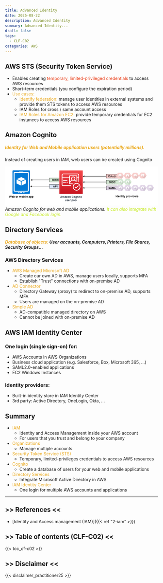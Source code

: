 ```yaml
---
title: Advanced Identity
date: 2025-08-22
description: Advanced Identity
summary: Advanced Identity...
draft: false
tags:
  - CLF-C02
categories: AWS
---
```

## AWS STS (Security Token Service)

- Enables creating <font color=#EB4925>temporary, limited-privileged credentials</font> to access AWS resources
- Short-term credentials (you configure the expiration period)
- <font color=#EBAC25>Use cases:</font>
	- <font color=#EBAC25>Identify federation:</font> manage user identities in external systems and provide them STS tokens to access AWS resources
	- IAM Roles for cross / same account access
	- <font color=#EBAC25>IAM Roles for Amazon EC2:</font> provide temporary credentials for EC2 instances to access AWS resources
## Amazon Cognito

##### <font color=#EBAC25>Identity for Web and Mobile application users (potentially millions).</font>

Instead of creating users in IAM, web users can be created using Cognito

![](./assets/AWS_Cognito.png)
_Amazon Cognito for web and mobile applications. <font color=#C7EB25>It can also integrate with Google and Facebook login.</font>_
## Directory Services

##### <font color=#EBAC25>Database of objects:</font> User accounts, Computers, Printers, File Shares, Security Groups...
### AWS Directory Services

- <font color=#EBAC25>AWS Managed Microsoft AD</font>
	- Create our own AD in AWS, manage users locally, supports MFA
	- Establish "Trust" connections with on-premise AD
- <font color=#EBAC25>AD Connector</font>
	- Directory Gateway (proxy) to redirect to on-premise AD, supports MFA
	- Users are managed on the on-premise AD
- <font color=#EBAC25>Simple AD</font>
	- AD-compatible managed directory on AWS
	- Cannot be joined with on-premise AD
## AWS IAM Identity Center

### One login (single sign-on) for:

- AWS Accounts in AWS Organizations
- Business cloud application (e.g. Salesforce, Box, Microsoft 365, ...)
- SAML2.0-enabled applications
- EC2 Windows Instances
### Identity providers:

- Built-in identity store in IAM Identity Center
- 3rd party: Active Directory, OneLogin, Okta, ...
## Summary

- <font color=#EBAC25>IAM</font>
	- Identity and Access Management inside your AWS account
	- For users that you trust and belong to your company
- <font color=#EBAC25>Organizations</font>
	- Manage multiple accounts
- <font color=#EBAC25>Security Token Service (STS)</font>
	- Temporary, limited-privileges credentials to access AWS resources
- <font color=#EBAC25>Cognito</font>
	- Create a database of users for your web and mobile applications
- <font color=#EBAC25>Directory Services</font>
	- Integrate Microsoft Active Directory in AWS
- <font color=#EBAC25>IAM Identity Center</font>
	- One login for multiple AWS accounts and applications

---
## >> References <<

- [Identity and Access management (IAM)]({{< ref "2-iam" >}})
## >> Table of contents (CLF-C02) <<

{{< toc_cf-c02 >}}
## >> Disclaimer <<

{{< disclaimer_practitioner25 >}}
